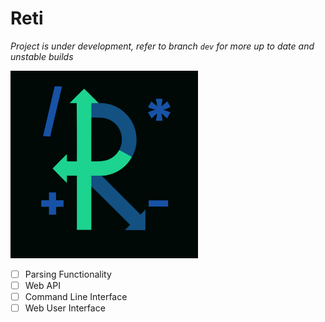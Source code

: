 # Reti
*Project is under development, refer to branch `dev` for more up to date and
unstable builds*


<img src="./dark_icon.svg" width="300" />

- [ ] Parsing Functionality
- [ ] Web API
- [ ] Command Line Interface
- [ ] Web User Interface
